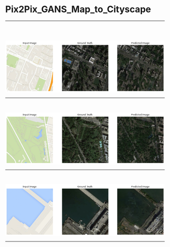 # Pix2Pix_GANS_Map_to_Cityscape

<hr>

<br>

<br>


![alt text](readme_image.png)

<hr>

<br>

![alt text](readme_image2.png)

<hr>

<br>

![alt text](readme_image3.png)

<hr>

<br>

